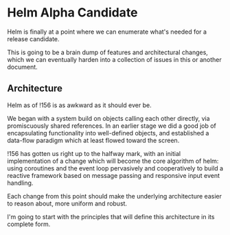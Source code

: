 # Helm Alpha Candidate


  Helm is finally at a point where we can enumerate what's needed for a
release candidate\.

This is going to be a brain dump of features and architectural changes, which
we can eventually harden into a collection of issues in this or another
document\.


## Architecture

  Helm as of \!156 is as awkward as it should ever be\.

We began with a system build on objects calling each other directly, via
promiscuously shared references\.  In an earlier stage we did a good job of
encapsulating functionality into well\-defined objects, and established a
data\-flow paradigm which at least flowed toward the screen\.

\!156 has gotten us right up to the halfway mark, with an initial
implementation of a change which will become the core algorithm of helm:
using coroutines and the event loop pervasively and cooperatively to build a
reactive framework based on message passing and responsive input event
handling\.

Each change from this point should make the underlying architecture easier to
reason about, more uniform and robust\.

I'm going to start with the principles that will define this architecture in
its complete form\.


###
